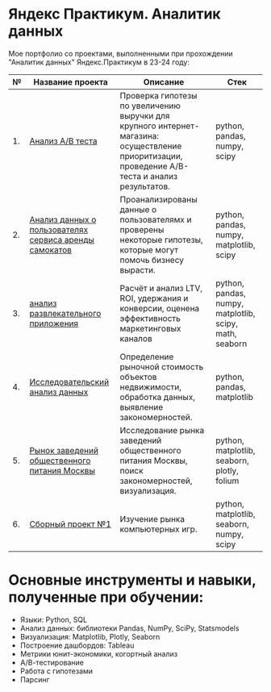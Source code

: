 ﻿# Яндекс Практикум. Аналитик данных
Мое портфолио со проектами, выполненными при прохождении "Аналитик данных" Яндекс.Практикум в 23-24 году:

| №   | Название проекта               | Описание                                                     | Стек                                                         |
|-----| -------------------------------| ------------------------------------------------------------ | ------------------------------------------------------------ |
| 1. | [Анализ А/В теста]([Анализ_данных_АВ_теста.ipynb])| Проверка гипотезы по увеличению выручки для крупного интернет-магазина: осуществление приоритизации, проведение A/B-теста и анализ результатов. | python, pandas, numpy, scipy |
| 2. | [Анализ данных о пользователях сервиса аренды самокатов](Анализ_пользователей_сервиса_самокатов.ipynb) | Проанализированы данные о пользователямх и проверены некоторые гипотезы, которые могут помочь бизнесу вырасти.  | python, pandas, numpy, matplotlib, scipy |
| 3. | [анализ развлекательного приложения](Анализ_развлекательного_приложения_Procrastinate_Pro+.ipynb) | Расчёт и анализ LTV, ROI, удержания и конверсии, оценена эффективность маркетинговых каналов| python, pandas, numpy, matplotlib, scipy, math, seaborn |
| 4. | [Исследовательский анализ данных](https://github.com/konstantin-novikov/yandex_practicum_da/tree/main/10.%20%D0%A1%D0%BE%D0%B7%D0%B4%D0%B0%D0%BD%D0%B8%D0%B5%20%D0%B4%D0%B0%D1%88%D0%B1%D0%BE%D1%80%D0%B4%D0%B0%20%D0%BF%D0%BE%20%D0%BF%D0%BE%D0%BB%D1%8C%D0%B7%D0%BE%D0%B2%D0%B0%D1%82%D0%B5%D0%BB%D1%8C%D1%81%D0%BA%D0%B8%D0%BC%20%D1%81%D0%BE%D0%B1%D1%8B%D1%82%D0%B8%D1%8F%D0%BC%20%D0%B4%D0%BB%D1%8F%20%D0%B0%D0%B3%D1%80%D0%B5%D0%B3%D0%B0%D1%82%D0%BE%D1%80%D0%B0)| Определение рыночной стоимость объектов недвижимости, обработка данных, выявление закономерностей.| python, pandas, matplotlib |
| 5. | [Рынок заведений общественного питания Москвы](Рынок_заведений_общественного_питания_Москвы.ipynb)| Исследование рынка заведений общественного питания Москвы, поиск закономерностей, визуализация.| python, matplotlib, seaborn, plotly, folium|
| 6. | [Сборный проект №1](Сборный_проект_№1.ipynb)| Изучение рынка компьютерных игр.| python, matplotlib, seaborn, numpy, scipy |




# Основные инструменты и навыки, полученные при обучении:
* Языки: Python, SQL
* Анализ данных: библиотеки Pandas, NumPy, SciPy, Statsmodels
* Визуализация: Matplotlib, Plotly, Seaborn
* Построение дашбордов: Tableau
* Метрики юнит-экономики, когортный анализ
* А/В-тестирование
* Работа с гипотезами
* Парсинг
